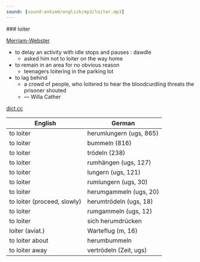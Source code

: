 ```yaml
---
sound: [sound:ankimd/english/mp3/loiter.mp3]
---
```


\### loiter

[Merriam-Webster](https://www.merriam-webster.com/dictionary/loiter)

- to delay an activity with idle stops and pauses : dawdle
    - asked him not to loiter on the way home
- to remain in an area for no obvious reason
    - teenagers loitering in the parking lot
- to lag behind
    - a crowd of people, who loitered to hear the bloodcurdling threats the prisoner shouted
    - — Willa Cather

[dict.cc](https://www.dict.cc/loiter)

| English        | German       |
| -------------- | ------------ |
| to loiter | herumlungern (ugs, 865) |
| to loiter | bummeln (816) |
| to loiter | trödeln (238) |
| to loiter | rumhängen (ugs, 127) |
| to loiter | lungern (ugs, 121) |
| to loiter | rumlungern (ugs, 30) |
| to loiter | herumgammeln (ugs, 20) |
| to loiter (proceed, slowly) | herumtrödeln (ugs, 18) |
| to loiter | rumgammeln (ugs, 12) |
| to loiter | sich herumdrücken |
| loiter (aviat.) | Warteflug (m, 16) |
| to loiter about | herumbummeln |
| to loiter away | vertrödeln (Zeit, ugs) |
